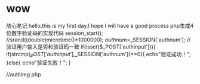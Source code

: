 # wow
随心笔记
hello,this is my first day.I hope I will have a good process
php生成4位数字验证码的实现代码
session_start(); 
//srand((double)microtime()*1000000); 
$authnum=$_SESSION['authnum']; 
//验证用户输入是否和验证码一致 
if(isset($_POST['authinput'])){ 
      if(strcmp($_POST['authinput'],$_SESSION['authnum'])==0){ 
            echo"验证成功！"; 
      }else{ 
            echo"验证失败！"; 
      } 
 
//authimg.php

<?php 
//生成验证码图片 
Header("Content-type:image/PNG"); 
srand((double)microtime()*1000000);//播下一个生成随机数字的种子，以方便下面随机数生成的使用 
  
session_start();//将随机数存入session中 
$_SESSION['authnum']=""; 
$im=imagecreate(62,20);//制定图片背景大小 
  
$black=ImageColorAllocate($im,0,0,0);//设定三种颜色 
$white=ImageColorAllocate($im,255,255,255); 
$gray=ImageColorAllocate($im,200,200,200); 
  
imagefill($im,0,0,$gray);//采用区域填充法，设定（0,0） 
  
while(($authnum=rand()%100000)<10000); 
//将四位整数验证码绘入图片 
$_SESSION['authnum']=$authnum; 
imagestring($im,5,10,3,$authnum,$black); 
//用col颜色将字符串s画到image所代表的图像的x，y座标处（图像的左上角为0,0）。 
//如果font是1，2，3，4或5，则使用内置字体 
  
for($i=0;$i<200;$i++)//加入干扰象素 
{ 
$randcolor=ImageColorallocate($im,rand(0,255),rand(0,255),rand(0,255)); 
imagesetpixel($im,rand()%70,rand()%30,$randcolor); 
} 
ImagePNG($im); 
ImageDestroy($im); 
?>
